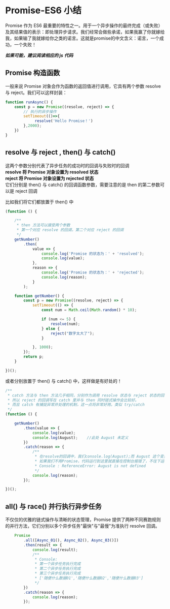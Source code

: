 # Promise-ES6 小结 
Promise 作为 ES6 最重要的特性之一。用于一个异步操作的最终完成（或失败）及其结果值的表示：即处理异步请求。我们经常会做些承诺，如果我赢了你就嫁给我，如果输了我就嫁给你之类的诺言。这就是promise的中文含义：诺言，一个成功，一个失败！

***如果可能，建议阅读相应的 js 代码***

## Promise 构造函数
一般来说 Promise 对象会作为函数的返回值进行调用，它具有两个参数 resolve 与 reject。我们可以这样封装：
```javascript
function runAsync() {
    const p = new Promise((resolve, reject) => {
        // 执行的异步操作
        setTimeout(()=>{
             resolve('Hello Promise！')
        },2000);
    })
}
```

## resolve 与 reject , then() 与 catch()
这两个参数分别代表了异步任务的成功时的回调与失败时的回调  
**resolve 将 Promise 对象设置为 resolved 状态**  
**reject 将 Promise 对象设置为 rejected 状态**  
它们分别是 then() 与 catch() 的回调函数参数，需要注意的是 then 的第二参数可以是 reject 回调

比如我们将它们都放置于 then() 中
```javascript
(function () {

    /**
     * then 方法可以接受两个参数
     * 第一个对应 resolve 的回调，第二个对应 reject 的回调
     */
    getNumber()
        .then(
            value => {
                console.log('Promise 的状态为：' + 'resolved');
                console.log(value);
            },
            reason => {
                console.log('Promise 的状态为：' + 'rejected');
                console.log(reason);
            }
        );

    function getNumber() {
        const p = new Promise((resolve, reject) => {
            setTimeout(() => {
                const num = Math.ceil(Math.random() * 10);

                if (num <= 5) {
                    resolve(num);
                } else {
                    reject("数字太大了");
                }

            }, 1000);
        });
        return p;
    }

})();
``` 

或者分别放置于 then() 与 catch() 中，这样做是有好处的！

```javascript
/**
 * catch 方法与 then 方法几乎相同，分别作为调用 resolve 状态与 reject 状态的回调函数
 * 所以 reject 的回调写在 catch 里并与 then 同时链式操作会比较好。
 * 而且 catch 有捕捉异常并处理的机制，这一点将非常好用。类似 try/catch
 */
(function () {

    getNumber()
        .then(value => {
            console.log(value);
            console.log(August);    //此处 August 未定义
        })
        .catch(reason => {
            /**
             * 在resolve的回调中，我们console.log(August);而 August 这个变量是没有被定义的。
             * 如果我们不用Promise，代码运行到这里就直接在控制台报错了，不往下运行了。但是在这里，会得到这样的结果：
             * Console : ReferenceError: August is not defined
             */
            console.log(reason);
        });

})();
```

## all() 与 race() 并行执行异步任务
不仅仅的优雅的链式操作与清晰的状态管理，Promise 提供了两种不同赛跑规则的并行方法，它们分别以多个异步任务"最快"与"最慢"为准执行 resolve 回调。
```javascript
    Promise
        .all([Async_01(), Async_02(), Async_03()])
        .then(result => {
            console.log(result);
            /**
             * Console:
             * 第一个异步任务执行完成
             * 第二个异步任务执行完成
             * 第三个异步任务执行完成
             * ['随便什么数据01','随便什么数据02','随便什么数据03']
             */
        })
        .catch(reason => {
            console.log(reason);
        });
```
